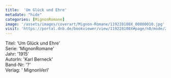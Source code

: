 ```yaml
---
title:  'Um Glück und Ehre'
metadate: "hide"
categories: [MignonRomane]
image: '/assets/images/coverart/Mignon-Romane/119228108X_00000010.jpg'
visit: 'https://portal.dnb.de/bookviewer/view/119228108X#page/n0/mode/2up'
---
```

Titel: 'Um Glück und Ehre' <br>
Serie: 'MignonRomane' <br>
Jahr: '1915' <br>
AutorIn: 'Karl Berneck' <br>
Band-Nr: '?' <br>
Verlag: ' MignonVerl'